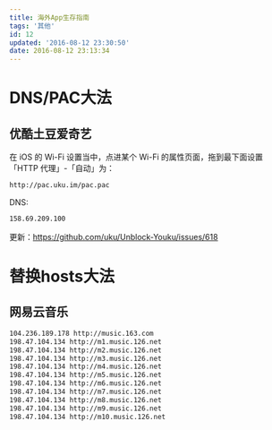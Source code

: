 ```yaml
---
title: 海外App生存指南
tags: '其他'
id: 12
updated: '2016-08-12 23:30:50'
date: 2016-08-12 23:13:34
---
```

<!-- more --> 
# DNS/PAC大法
## 优酷土豆爱奇艺
在 iOS 的 Wi-Fi 设置当中，点进某个 Wi-Fi 的属性页面，拖到最下面设置「HTTP 代理」-「自动」为：
```bash
http://pac.uku.im/pac.pac
```

DNS:
```bash
158.69.209.100
```
更新：https://github.com/uku/Unblock-Youku/issues/618
# 替换hosts大法
## 网易云音乐
```bash
104.236.189.178 http://music.163.com 
198.47.104.134 http://m1.music.126.net 
198.47.104.134 http://m2.music.126.net 
198.47.104.134 http://m3.music.126.net 
198.47.104.134 http://m4.music.126.net
198.47.104.134 http://m5.music.126.net 
198.47.104.134 http://m6.music.126.net 
198.47.104.134 http://m7.music.126.net 
198.47.104.134 http://m8.music.126.net 
198.47.104.134 http://m9.music.126.net 
198.47.104.134 http://m10.music.126.net
```
